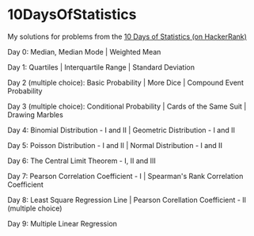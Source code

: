 # 10DaysOfStatistics
My solutions for problems from the [10 Days of Statistics (on HackerRank)](https://www.hackerrank.com/domains/tutorials/10-days-of-statistics)

Day 0: Median, Median Mode | Weighted Mean

Day 1: Quartiles | Interquartile Range | Standard Deviation

Day 2 (multiple choice): Basic Probability | More Dice | Compound Event Probability

Day 3 (multiple choice): Conditional Probability | Cards of the Same Suit | Drawing Marbles 

Day 4: Binomial Distribution - I and II | Geometric Distribution - I and II

Day 5: Poisson Distribution - I and II | Normal Distribution - I and II

Day 6: The Central Limit Theorem - I, II and III

Day 7: Pearson Correlation Coefficient - I | Spearman's Rank Correlation Coefficient

Day 8: Least Square Regression Line | Pearson Corellation Coefficient - II (multiple choice)

Day 9: Multiple Linear Regression

